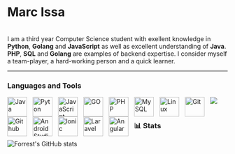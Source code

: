 
# Marc Issa
<br>I am a third year Computer Science student with exellent knowledge in **Python**, **Golang** and **JavaScript** as well as excellent understanding of **Java**. **PHP**, **SQL** and **Golang** are examples of backend expertise. I consider myself a team-player, a hard-working person and a quick learner.

<hr></hr>

### Languages and Tools
<img align="left" alt="Java" width="45px" style="padding-right:10px;" src="https://cdn.jsdelivr.net/gh/devicons/devicon/icons/java/java-original-wordmark.svg" />
<img align="left" alt="Pyton" width="45px" style="padding-right:10px;" src="https://cdn.jsdelivr.net/gh/devicons/devicon/icons/python/python-original-wordmark.svg" />
<img align="left" alt="JavaScript" width="45px" style="padding-right:10px;" src="https://cdn.jsdelivr.net/gh/devicons/devicon/icons/javascript/javascript-original.svg" />
<img align="left" alt="GO" width="45px" style="padding-right:10px;" src="https://cdn.jsdelivr.net/gh/devicons/devicon/icons/go/go-original-wordmark.svg" />
<img align="left" alt="PHP" width="45px" style="padding-right:10px;" src="https://cdn.jsdelivr.net/gh/devicons/devicon/icons/php/php-plain.svg" />
<img align="left" alt="MySQL" width="45px" style="padding-right:10px;" src="https://cdn.jsdelivr.net/gh/devicons/devicon/icons/mysql/mysql-plain-wordmark.svg" />
<img align="left" alt="Linux" width="45px" style="padding-right:10px;" src="https://cdn.jsdelivr.net/gh/devicons/devicon/icons/linux/linux-original.svg" />
<img align="left" alt="Git" width="45px" style="padding-right:10px;" src="https://cdn.jsdelivr.net/gh/devicons/devicon/icons/git/git-original.svg" />
<img align="left" alt="Github" width="45px" style="padding-right:10px;" src="https://cdn.jsdelivr.net/gh/devicons/devicon/icons/github/github-original.svg" />
<img align="left" alt="Android Studio" width="45px" style="padding-right:10px;" src="https://cdn.jsdelivr.net/gh/devicons/devicon/icons/androidstudio/androidstudio-original.svg" />
<img align="left" alt="Ionic" width="45px" style="padding-right:10px;" src="https://cdn.jsdelivr.net/gh/devicons/devicon/icons/ionic/ionic-original.svg" />
<img align="left" alt="Laravel" width="45px" style="padding-right:10px;" src="https://cdn.jsdelivr.net/gh/devicons/devicon/icons/laravel/laravel-plain-wordmark.svg" />
<img align="left" alt="Angular" width="45px" style="padding-right:10px;" src="https://cdn.jsdelivr.net/gh/devicons/devicon/icons/angularjs/angularjs-plain.svg" />
<img src="https://cdn.jsdelivr.net/gh/devicons/devicon/icons/mongodb/mongodb-original-wordmark.svg" />
</br>

#

### 📊 Stats

![Forrest's GitHub stats](https://github-readme-stats.vercel.app/api?username=marc-issa&show_icons=true&theme=gruvbox)
